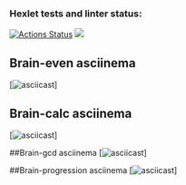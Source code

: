 ### Hexlet tests and linter status:
[![Actions Status](https://github.com/viktoriyadzhoruhova/python-project-49/actions/workflows/hexlet-check.yml/badge.svg)](https://github.com/viktoriyadzhoruhova/python-project-49/actions)
<a href="https://codeclimate.com/github/viktoriyadzhoruhova/python-project-49/maintainability"><img src="https://api.codeclimate.com/v1/badges/9acf1f80542720ebb529/maintainability" /></a>

## Brain-even asciinema

[![asciicast](https://asciinema.org/a/665934)]

## Brain-calc asciinema

[![asciicast](https://asciinema.org/a/665935)]

##Brain-gcd asciinema
[![asciicast](https://asciinema.org/a/665942)]

##Brain-progression asciinema
[![asciicast](https://asciinema.org/a/666611)]
